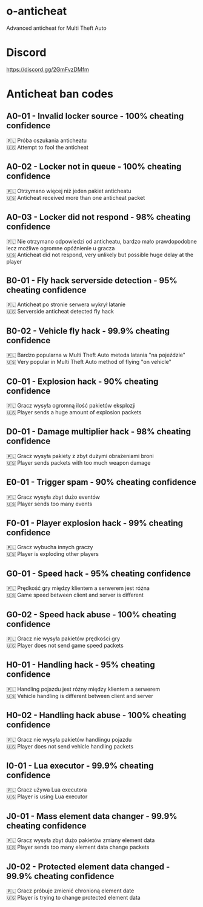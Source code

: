 # o-anticheat
Advanced anticheat for Multi Theft Auto

# Discord
https://discord.gg/2GmFvzDMfm

# Anticheat ban codes
## A0-01 - Invalid locker source - 100% cheating confidence
🇵🇱 Próba oszukania anticheatu\
🇺🇸 Attempt to fool the anticheat

## A0-02 - Locker not in queue - 100% cheating confidence
🇵🇱 Otrzymano więcej niż jeden pakiet anticheatu\
🇺🇸 Anticheat received more than one anticheat packet

## A0-03 - Locker did not respond - 98% cheating confidence
🇵🇱 Nie otrzymano odpowiedzi od anticheatu, bardzo mało prawdopodobne lecz możliwe ogromne opóźnienie u gracza\
🇺🇸 Anticheat did not respond, very unlikely but possible huge delay at the player

## B0-01 - Fly hack serverside detection - 95% cheating confidence
🇵🇱 Anticheat po stronie serwera wykrył latanie\
🇺🇸 Serverside anticheat detected fly hack

## B0-02 - Vehicle fly hack - 99.9% cheating confidence
🇵🇱 Bardzo popularna w Multi Theft Auto metoda latania "na pojeździe"\
🇺🇸 Very popular in Multi Theft Auto method of flying "on vehicle"

## C0-01 - Explosion hack - 90% cheating confidence
🇵🇱 Gracz wysyła ogromną ilość pakietów eksplozji\
🇺🇸 Player sends a huge amount of explosion packets

## D0-01 - Damage multiplier hack - 98% cheating confidence
🇵🇱 Gracz wysyła pakiety z zbyt dużymi obrażeniami broni\
🇺🇸 Player sends packets with too much weapon damage

## E0-01 - Trigger spam - 90% cheating confidence
🇵🇱 Gracz wysyła zbyt dużo eventów\
🇺🇸 Player sends too many events

## F0-01 - Player explosion hack - 99% cheating confidence
🇵🇱 Gracz wybucha innych graczy\
🇺🇸 Player is exploding other players

## G0-01 - Speed hack - 95% cheating confidence
🇵🇱 Prędkość gry między klientem a serwerem jest różna\
🇺🇸 Game speed between client and server is different

## G0-02 - Speed hack abuse - 100% cheating confidence
🇵🇱 Gracz nie wysyła pakietów prędkości gry\
🇺🇸 Player does not send game speed packets

## H0-01 - Handling hack - 95% cheating confidence
🇵🇱 Handling pojazdu jest różny między klientem a serwerem\
🇺🇸 Vehicle handling is different between client and server

## H0-02 - Handling hack abuse - 100% cheating confidence
🇵🇱 Gracz nie wysyła pakietów handlingu pojazdu\
🇺🇸 Player does not send vehicle handling packets

## I0-01 - Lua executor - 99.9% cheating confidence
🇵🇱 Gracz używa Lua executora\
🇺🇸 Player is using Lua executor

## J0-01 - Mass element data changer - 99.9% cheating confidence
🇵🇱 Gracz wysyła zbyt dużo pakietów zmiany element data\
🇺🇸 Player sends too many element data change packets

## J0-02 - Protected element data changed - 99.9% cheating confidence
🇵🇱 Gracz próbuje zmienić chronioną element date\
🇺🇸 Player is trying to change protected element data